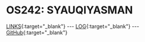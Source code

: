 ---
---

# OS242: SYAUQIYASMAN

[LINKS](LINKS/){:target="_blank"} --- [LOG](TXT/mylog.txt){:target="_blank"} --- [GitHub](https://github.com/syauqiyasman/os242/){:target="_blank"}

